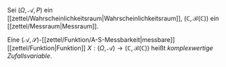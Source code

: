 Sei $(\Omega, \mathcal{A}, P)$ ein [[zettel/Wahrscheinlichkeitsraum|Wahrscheinlichkeitsraum]], $(\mathbb{C}, \mathscr{B}(\mathbb{C}))$ ein [[zettel/Messraum|Messraum]].

Eine $(\mathcal{A}, \mathscr{S})$-[[zettel/Funktion/A-S-Messbarkeit|messbare]] [[zettel/Funktion|Funktion]] $X : (\Omega, \mathcal{A}) \to (\mathbb{C}, \mathscr{B}(\mathbb{C}))$ heißt *komplexwertige Zufallsvariable*.